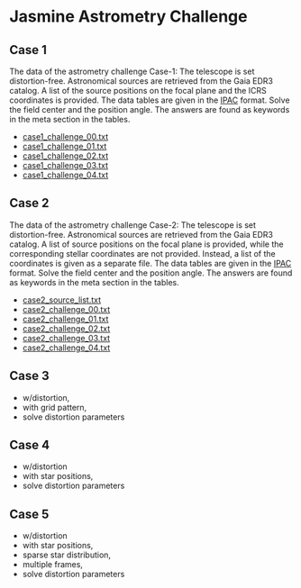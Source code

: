 # Jasmine Astrometry Challenge


## Case 1
The data of the astrometry challenge Case-1: The telescope is set distortion-free. Astronomical sources are retrieved from the Gaia EDR3 catalog. A list of the source positions on the focal plane and the ICRS coordinates is provided. The data tables are given in the [IPAC][IPAC] format. Solve the field center and the position angle. The answers are found as keywords in the meta section in the tables.


- [case1_challenge_00.txt](https://github.com/xr0038/jasmine_warpfield/raw/master/challenge/case1/case1_challenge_1-00.txt)
- [case1_challenge_01.txt](https://github.com/xr0038/jasmine_warpfield/raw/master/challenge/case1/case1_challenge_1-01.txt)
- [case1_challenge_02.txt](https://github.com/xr0038/jasmine_warpfield/raw/master/challenge/case1/case1_challenge_1-02.txt)
- [case1_challenge_03.txt](https://github.com/xr0038/jasmine_warpfield/raw/master/challenge/case1/case1_challenge_1-03.txt)
- [case1_challenge_04.txt](https://github.com/xr0038/jasmine_warpfield/raw/master/challenge/case1/case1_challenge_1-04.txt)



## Case 2
The data of the astrometry challenge Case-2: The telescope is set distortion-free. Astronomical sources are retrieved from the Gaia EDR3 catalog. A list of source positions on the focal plane is provided, while the corresponding stellar coordinates are not provided. Instead, a list of the coordinates is given as a separate file. The data tables are given in the [IPAC][IPAC] format. Solve the field center and the position angle. The answers are found as keywords in the meta section in the tables.

- [case2_source_list.txt](https://github.com/xr0038/jasmine_warpfield/raw/master/challenge/case2/case2_source_list.txt)
- [case2_challenge_00.txt](https://github.com/xr0038/jasmine_warpfield/raw/master/challenge/case2/case2_challenge_1-00.txt)
- [case2_challenge_01.txt](https://github.com/xr0038/jasmine_warpfield/raw/master/challenge/case2/case2_challenge_1-01.txt)
- [case2_challenge_02.txt](https://github.com/xr0038/jasmine_warpfield/raw/master/challenge/case2/case2_challenge_1-02.txt)
- [case2_challenge_03.txt](https://github.com/xr0038/jasmine_warpfield/raw/master/challenge/case2/case2_challenge_1-03.txt)
- [case2_challenge_04.txt](https://github.com/xr0038/jasmine_warpfield/raw/master/challenge/case2/case2_challenge_1-04.txt)


## Case 3
- w/distortion,
- with grid pattern,
- solve distortion parameters


## Case 4
- w/distortion
- with star positions,
- solve distortion parameters


## Case 5
- w/distortion
- with star positions,
- sparse star distribution,
- multiple frames,
- solve distortion parameters


[IPAC]: https://irsa.ipac.caltech.edu/applications/DDGEN/Doc/ipac_tbl.html
